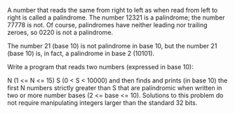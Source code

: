 A number that reads the same from right to left as when read from left to right is 
called a palindrome. The number 12321 is a palindrome; the number 77778 is not. Of course, 
palindromes have neither leading nor trailing zeroes, so 0220 is not a palindrome.

The number 21 (base 10) is not palindrome in base 10, but the number 21 (base 10) is, in fact, 
a palindrome in base 2 (10101).

Write a program that reads two numbers (expressed in base 10):

N (1 <= N <= 15)
S (0 < S < 10000)
and then finds and prints (in base 10) the first N numbers strictly greater than S that 
are palindromic when written in two or more number bases (2 <= base <= 10).
Solutions to this problem do not require manipulating integers larger than the standard 32 bits.